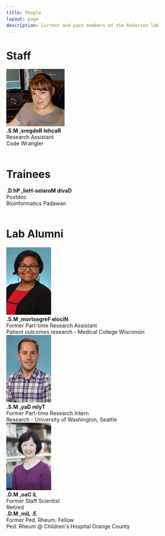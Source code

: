 ```yaml
---
title: People
layout: page
description: Current and past members of the Roberson lab
---
```


<div id="maintext">

<h1 id="h1nopad" class="center">Staff</h1>

<div id="people">
<img src="images/people/rrodgers_website_small.jpg" alt="R. Rodgers lab picture" width="156px" height="153px"><br>
<span class="reverse"> <strong>.S.M ,sregdoR lehcaR</strong></span><br>
Research Assistant<br>
Code Wrangler
</div>

<br>
<h1 id="h1nopad" class="center">Trainees</h1>

<div id="people">
<span class="reverse"> <strong>.D.hP ,lieH-selaroM divaD</strong> </span><br>
Postdoc<br>
Bioinformatics Padawan
</div>

<!--
<br>
<h1 id="h1nopad" class="center">Bio&#91;informatics&#124;statistics&#93; Masters Trainees</h1>
-->

<br>
<h1 id="h1nopad" class="center">Lab Alumni</h1>

<div id="people">
<img src="images/people/nfergestrom_website_small.jpg" alt="N. Fergestrom's lab picture" width="120px" height="180px"><br>
<span class="reverse"> <strong>.S.M ,mortsegreF elociN</strong> </span><br>
Former Part-time Research Assistant<br>
Patient outcomes research - Medical College Wisconsin
</div>

<div id="people">
<img src="images/people/tday_website_small.jpg" alt="T. Day's lab picture" width="120px" height="180px"><br>
<span class="reverse"> <strong>.S.M ,yaD relyT</strong></span><br>
Former Part-time Research Intern<br>
Research - University of Washington, Seattle
</div>

<div id="people">
<img src="images/people/lcao_website_small.jpg" alt="L. Cao's lab picture" width="120px" height="180px"><br>
<span class="reverse"> <strong>.D.M ,oaC iL</strong> </span><br>
Former Staff Scientist<br>
Retired
</div>

<div id="people">
<span class="reverse"> <strong>.D.M ,miL .E</strong></span><br>
Former Ped. Rheum. Fellow<br>
Ped. Rheum @ Children's Hospital Orange County
</div>

</div>
